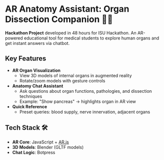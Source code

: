 # AR Anatomy Assistant: Organ Dissection Companion 🔬🧠

**Hackathon Project** developed in 48 hours for ISU Hackathon. An AR-powered educational tool for medical students to explore human organs and get instant answers via chatbot.

## Key Features
- **AR Organ Visualization**  
  - View 3D models of internal organs in augmented reality
  - Rotate/zoom models with gesture controls
- **Anatomy Chat Assistant**  
  - Ask questions about organ functions, pathologies, and dissection techniques
  - Example: "Show pancreas" → highlights organ in AR view
- **Quick Reference**  
  - Preset queries: blood supply, nerve innervation, adjacent organs

## Tech Stack 🛠️
- **AR Core**: JavaScript + [AR.js](https://ar-js-org.github.io/AR.js-Docs/)
- **3D Models**: Blender (GLTF models)
- **Chat Logic**: Botpress
